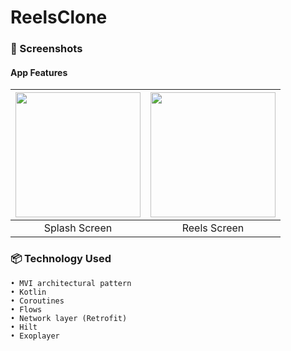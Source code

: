 # ReelsClone
### 📱 Screenshots
#### App Features
| <img src="screenshot/sc_1.jpg" width="200"/> | <img src="screenshot/sc_2.jpg" width="200"/> | 
|:---:|:---:|
|Splash Screen| Reels Screen|
### 📦 Technology Used
    • MVI architectural pattern
    • Kotlin
    • Coroutines
    • Flows
    • Network layer (Retrofit)
    • Hilt
    • Exoplayer 
    
  
